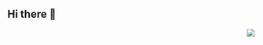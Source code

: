 ## Hi there 👋
<p align="right"><a href="https://discord.com/users/545907019807326208"><img src="https://lanyard.cnrad.dev/api/545907019807326208?idleMessage=They%20call%20me%20the%20drink!&theme=dark&hideStatus=true&hideSpotify=true&hideActivity=false" /></a></p>

<!--
**Aztrob/aztrob** is a ✨ _special_ ✨ repository because its `README.md` (this file) appears on your GitHub profile.

Here are some ideas to get you started:

- 🔭 I’m currently working on ...
- 🌱 I’m currently learning ...
- 👯 I’m looking to collaborate on ...
- 🤔 I’m looking for help with ...
- 💬 Ask me about ...
- 📫 How to reach me: ...
- 😄 Pronouns: ...
- ⚡ Fun fact: ...
-->
